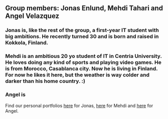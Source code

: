 ## Group members: Jonas Enlund, Mehdi Tahari and Angel Velazquez
### **Jonas** is, like the rest of the group, a first-year IT student with big ambitions. He recently turned 30 and is born and raised in Kokkola, Finland.

### **Mehdi** is an ambitious 20 yo student of IT in Centria University. He loves doing any kind of sports and playing video games. He is from Morocco, Casablanca city. Now he is living in Finland. For now he likes it here, but the weather is way colder and darker than his home country. :) 

### **Angel** is

Find our personal portfolios 
[here](https://github.com/enlundjonas) for Jonas,
[here](https://github.com/Mehdi-Mor) for Mehdi and 
[here](https://github.com/wannabenerd404) for Angel.
